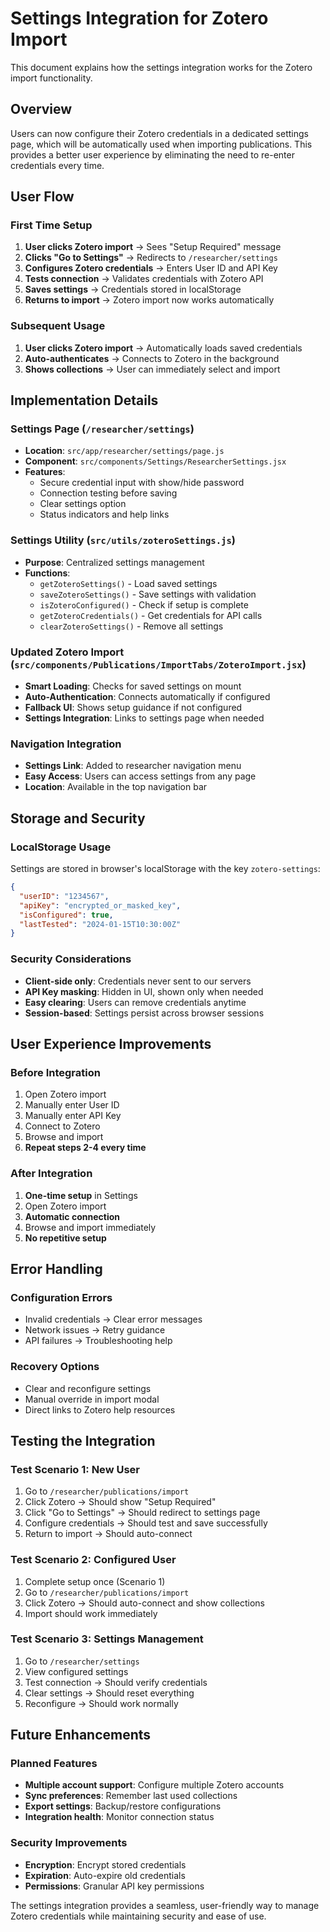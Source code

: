 # Settings Integration for Zotero Import

This document explains how the settings integration works for the Zotero import functionality.

## Overview

Users can now configure their Zotero credentials in a dedicated settings page, which will be automatically used when importing publications. This provides a better user experience by eliminating the need to re-enter credentials every time.

## User Flow

### First Time Setup

1. **User clicks Zotero import** → Sees "Setup Required" message
2. **Clicks "Go to Settings"** → Redirects to `/researcher/settings`
3. **Configures Zotero credentials** → Enters User ID and API Key
4. **Tests connection** → Validates credentials with Zotero API
5. **Saves settings** → Credentials stored in localStorage
6. **Returns to import** → Zotero import now works automatically

### Subsequent Usage

1. **User clicks Zotero import** → Automatically loads saved credentials
2. **Auto-authenticates** → Connects to Zotero in the background
3. **Shows collections** → User can immediately select and import

## Implementation Details

### Settings Page (`/researcher/settings`)

- **Location**: `src/app/researcher/settings/page.js`
- **Component**: `src/components/Settings/ResearcherSettings.jsx`
- **Features**:
  - Secure credential input with show/hide password
  - Connection testing before saving
  - Clear settings option
  - Status indicators and help links

### Settings Utility (`src/utils/zoteroSettings.js`)

- **Purpose**: Centralized settings management
- **Functions**:
  - `getZoteroSettings()` - Load saved settings
  - `saveZoteroSettings()` - Save settings with validation
  - `isZoteroConfigured()` - Check if setup is complete
  - `getZoteroCredentials()` - Get credentials for API calls
  - `clearZoteroSettings()` - Remove all settings

### Updated Zotero Import (`src/components/Publications/ImportTabs/ZoteroImport.jsx`)

- **Smart Loading**: Checks for saved settings on mount
- **Auto-Authentication**: Connects automatically if configured
- **Fallback UI**: Shows setup guidance if not configured
- **Settings Integration**: Links to settings page when needed

### Navigation Integration

- **Settings Link**: Added to researcher navigation menu
- **Easy Access**: Users can access settings from any page
- **Location**: Available in the top navigation bar

## Storage and Security

### LocalStorage Usage

Settings are stored in browser's localStorage with the key `zotero-settings`:

```json
{
  "userID": "1234567",
  "apiKey": "encrypted_or_masked_key",
  "isConfigured": true,
  "lastTested": "2024-01-15T10:30:00Z"
}
```

### Security Considerations

- **Client-side only**: Credentials never sent to our servers
- **API Key masking**: Hidden in UI, shown only when needed
- **Easy clearing**: Users can remove credentials anytime
- **Session-based**: Settings persist across browser sessions

## User Experience Improvements

### Before Integration
1. Open Zotero import
2. Manually enter User ID
3. Manually enter API Key
4. Connect to Zotero
5. Browse and import
6. **Repeat steps 2-4 every time**

### After Integration
1. **One-time setup** in Settings
2. Open Zotero import
3. **Automatic connection**
4. Browse and import immediately
5. **No repetitive setup**

## Error Handling

### Configuration Errors
- Invalid credentials → Clear error messages
- Network issues → Retry guidance
- API failures → Troubleshooting help

### Recovery Options
- Clear and reconfigure settings
- Manual override in import modal
- Direct links to Zotero help resources

## Testing the Integration

### Test Scenario 1: New User
1. Go to `/researcher/publications/import`
2. Click Zotero → Should show "Setup Required"
3. Click "Go to Settings" → Should redirect to settings page
4. Configure credentials → Should test and save successfully
5. Return to import → Should auto-connect

### Test Scenario 2: Configured User
1. Complete setup once (Scenario 1)
2. Go to `/researcher/publications/import`
3. Click Zotero → Should auto-connect and show collections
4. Import should work immediately

### Test Scenario 3: Settings Management
1. Go to `/researcher/settings`
2. View configured settings
3. Test connection → Should verify credentials
4. Clear settings → Should reset everything
5. Reconfigure → Should work normally

## Future Enhancements

### Planned Features
- **Multiple account support**: Configure multiple Zotero accounts
- **Sync preferences**: Remember last used collections
- **Export settings**: Backup/restore configurations
- **Integration health**: Monitor connection status

### Security Improvements
- **Encryption**: Encrypt stored credentials
- **Expiration**: Auto-expire old credentials
- **Permissions**: Granular API key permissions

The settings integration provides a seamless, user-friendly way to manage Zotero credentials while maintaining security and ease of use.
